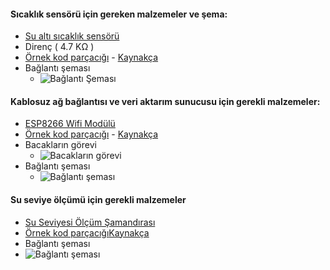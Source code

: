 #### Sıcaklık sensörü için gereken malzemeler ve şema:

* [Su altı sıcaklık sensörü](http://tr.aliexpress.com/item/1pcs-New-Digital-Temperature-Temp-Sensor-Probe-DS18B20-For-Thermometer-1m-Waterproof/1297739612.html?spm=2114.020208.3.162.ELOrSR&ws_ab_test=searchweb201556_1,searchweb201644_3_10001_10002_10005_10006_10003_10004_62,searchweb201560_6,searchweb1451318400_6149)
* Direnç ( 4.7 KΩ )
* [Örnek kod parçacığı](/Kodlar/DS18S20.ino) - [Kaynakça](http://bildr.org/2011/07/ds18b20-arduino/)
* Bağlantı şeması 
  * ![Bağlantı Şeması](http://bildr.org/blog/wp-content/uploads/2011/06/DS18S20-hookup-950x563.png)

#### Kablosuz ağ bağlantısı ve veri aktarım sunucusu için gerekli malzemeler:

* [ESP8266 Wifi Modülü](http://tr.aliexpress.com/item/1pcs-ESP8266-remote-serial-Port-WIFI-wireless-module-through-walls-best/32280714838.html?spm=2114.020208.3.19.iEP5sA&ws_ab_test=searchweb201556_1,searchweb201644_3_10001_10002_10005_10006_10003_10004_62,searchweb201560_6,searchweb1451318400_6149)
* [Örnek kod parçacığı](/Kodlar/ESP8266.ino) - [Kaynakça](http://www.elektrobot.net/arduino-ile-esp8266-kullanimi-ve-web-server/)
* Bacakların görevi 
  * ![Bacakların görevi](http://www.gnexlab.com/wp-content/uploads/2014/10/4262791411877023544.png)
* Bağlantı şeması 
  * ![Bağlantı şeması](http://www.prometec.net/wp-content/uploads/2014/12/Buena.jpg)

#### Su seviye ölçümü için gerekli malzemeler
* [Su Seviyesi Ölçüm Şamandırası](http://www.aliexpress.com/item/1pc-Tank-Pool-Water-Level-Liquid-Sensor-Float-Switch-Brand-New/32473487800.html?spm=2114.01020208.3.1.KXnzHa&ws_ab_test=searchweb201556_1,searchweb201644_3_10001_10002_10005_10006_10003_10004_62,searchweb201560_6,searchweb1451318400_6149)
* [Örnek kod parçacığı](/Kodlar/Samadira.ino)[Kaynakça](http://www.gammon.com.au/forum/?id=11955)
* Bağlantı şeması
 * ![Bağlantı şeması](http://www.gammon.com.au/images/Arduino/SwitchesTutorial/switch_tutorial4.png)
